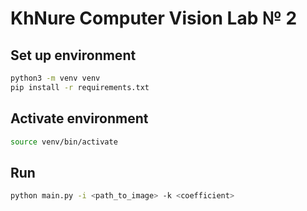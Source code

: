 # KhNure Computer Vision Lab № 2
## Set up environment
```bash
python3 -m venv venv
pip install -r requirements.txt
```
## Activate environment
```bash
source venv/bin/activate
```
## Run
```bash
python main.py -i <path_to_image> -k <coefficient>
```